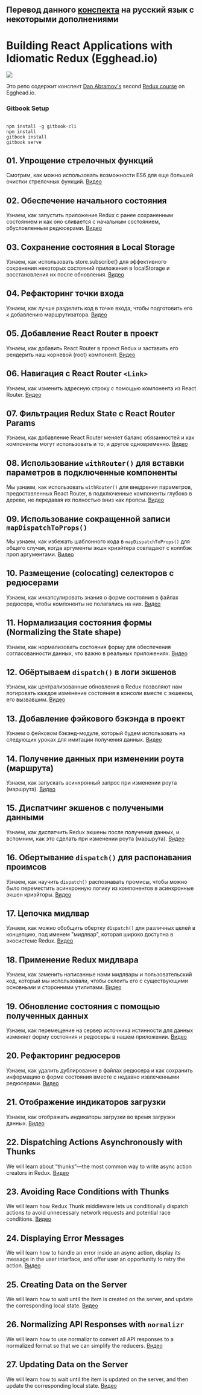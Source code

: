 ## Перевод данного [конспекта](https://github.com/tayiorbeii/egghead.io_idiomatic_redux_course_notes) на русский язык с некоторыми дополнениями

# Building React Applications with Idiomatic Redux (Egghead.io)

![](https://s3.amazonaws.com/f.cl.ly/items/212E0u153X2A18131808/Image%202016-07-10%20at%2012.00.28%20PM.png?v=feaddbc8)

Это репо содержит конспект [Dan Abramov's](https://github.com/gaearon) second [Redux course](https://egghead.io/courses/building-react-applications-with-idiomatic-redux) on Egghead.io.

### Gitbook Setup

```

npm install -g gitbook-cli
npm install
gitbook install
gitbook serve
```

## 01\. Упрощение стрелочных функций

Смотрим, как можно использовать возможности ES6 для еще большей очистки стрелочных функций. [Видео](https://egghead.io/lessons/javascript-redux-simplifying-the-arrow-functions)

## 02. Обеспечение начального состояния

Узнаем, как запустить приложение Redux с ранее сохраненным состоянием и как оно сливается с начальным состоянием, обусловленным редюсерами. [Видео](https://egghead.io/lessons/javascript-redux-supplying-the-initial-state)

## 03. Сохранение состояния в Local Storage

Узнаем, как использовать store.subscribe() для эффективного сохранения некоторых состояний приложения в localStorage и восстановления их после обновления. [Видео](https://egghead.io/lessons/javascript-redux-persisting-the-state-to-the-local-storage#/tab-transcript)

## 04. Рефакторинг точки входа

Узнаем, как лучше разделить код в точке входа, чтобы подготовить его к добавлению маршрутизатора.
[Видео](https://egghead.io/lessons/javascript-redux-refactoring-the-entry-point?series=building-react-applications-with-idiomatic-redux#/tab-transcript)

## 05. Добавление React Router в проект

Узнаем, как добавить React Router в проект Redux и заставить его рендерить наш корневой (root) компонент. [Видео](https://egghead.io/lessons/javascript-redux-adding-react-router-to-the-project?series=building-react-applications-with-idiomatic-redux#/tab-transcript)

## 06. Навигация с React Router `<Link>`

Узнаем, как изменить адресную строку с помощью компонента из React Router.
[Видео](https://egghead.io/lessons/javascript-redux-navigating-with-react-router-link?series=building-react-applications-with-idiomatic-redux)

## 07. Фильтрация Redux State c React Router Params

Узнаем, как добавление React Router меняет баланс обязанностей и как компоненты могут использовать и то, и другое одновременно.
[Видео](https://egghead.io/lessons/javascript-redux-filtering-redux-state-with-react-router-params)

## 08. Использование `withRouter()` для вставки параметров в подключенные компоненты

Мы узнаем, как использовать `withRouter()` для внедрения параметров, предоставленных React Router, в подключенные компоненты глубоко в дереве, не передавая их полностью вниз как пропсы.
[Видео](https://egghead.io/lessons/javascript-redux-using-withrouter-to-inject-the-params-into-connected-components)

## 09. Использование сокращенной записи `mapDispatchToProps()`

Мы узнаем, как избежать шаблонного кода в `mapDispatchToProps()` для общего случая, когда аргументы экшн криэйтера совпадают с коллбэк проп аргументами.
[Видео](https://egghead.io/lessons/javascript-redux-using-mapdispatchtoprops-shorthand-notation)

## 10. Размещение (colocating) селекторов с редюсерами

Узнаем, как инкапсулировать знания о форме состояния в файлах редюсера, чтобы компоненты не полагались на них.
[Видео](https://egghead.io/lessons/javascript-redux-colocating-selectors-with-reducers?series=building-react-applications-with-idiomatic-redux#/tab-transcript)

## 11. Нормализация состояния формы (Normalizing the State shape)

Узнаем, как нормализовать состояния форму для обеспечения согласованности данных, что важно в реальных приложениях.
[Видео](https://egghead.io/lessons/javascript-redux-normalizing-the-state-shape)

## 12. Обёртываем `dispatch()` в логи экшенов

Узнаем, как централизованные обновления в Redux позволяют нам логировать каждое изменение состояния в консоли вместе с экшеном, его вызвавшим.
[Видео](https://egghead.io/lessons/javascript-redux-wrapping-dispatch-to-log-actions)

## 13. Добавление фэйкового бэкэнда в проект

Узнаем о фейковом бэкэнд-модуле, который будем использовать на следующих уроках для имитации получения данных.
[Видео](https://egghead.io/lessons/javascript-redux-adding-a-fake-backend-to-the-project)

## 14. Получение данных при изменении роута (маршрута)

Узнаем, как запускать асинхронный запрос при изменении роута (маршрута).
[Видео](https://egghead.io/lessons/javascript-redux-fetching-data-on-route-change)

## 15. Диспатчинг экшенов с получеными данными

Узнаем, как диспатчить Redux экшены после получения данных, и вспомним, как это сделать при изменении роута (маршрута).
[Видео](https://egghead.io/lessons/javascript-redux-dispatching-actions-with-the-fetched-data?series=building-react-applications-with-idiomatic-redux)

## 16. Обертывание `dispatch()` для распонавания проимсов

Узнаем, как научить `dispatch()` распознавать промисы, чтобы можно было переместить асинхронную логику из компонентов в асинхронные экшен криэйторы.
[Видео](https://egghead.io/lessons/javascript-redux-wrapping-dispatch-to-recognize-promises)

## 17. Цепочка мидлвар

Узнаем, как можно обобщить обертку `dispatch()` для различных целей в концепцию, под именем "мидлвар", которая широко доступна в экосистеме Redux.
[Видео](https://egghead.io/lessons/javascript-redux-the-middleware-chain)

## 18. Применение Redux мидлвара

Узнаем, как заменить написанные нами мидлвары и пользовательский код, который мы использовали, чтобы склеить его с существующими основными и сторонними утилитами.
[Видео](https://egghead.io/lessons/javascript-redux-applying-redux-middleware)

## 19. Обновление состояния с помощью полученных данных

Узнаем, как перемещение на сервер источника истинности для данных  изменяет форму состояния и редюсеры в нашем приложении.
[Видео](https://egghead.io/lessons/javascript-redux-updating-the-state-with-the-fetched-data)

## 20. Рефакторинг редюсеров

Узнаем, как удалить дублирование в файлах редюсера и как сохранить информацию о форме состояния вместе с недавно извлеченными редюсерами.
[Видео](https://egghead.io/lessons/javascript-redux-refactoring-the-reducers)

## 21. Отображение индикаторов загрузки

Узнаем, как отображать индикаторы загрузки во время загрузки данных.
[Видео](https://egghead.io/lessons/javascript-redux-displaying-loading-indicators)

## 22. Dispatching Actions Asynchronously with Thunks

We will learn about “thunks”—the most common way to write async action creators in Redux.
[Видео](https://egghead.io/lessons/javascript-redux-dispatching-actions-asynchronously-with-thunks)

## 23. Avoiding Race Conditions with Thunks

We will learn how Redux Thunk middleware lets us conditionally dispatch actions to avoid unnecessary network requests and potential race conditions.
[Видео](https://egghead.io/lessons/javascript-redux-avoiding-race-conditions-with-thunks)

## 24. Displaying Error Messages

We will learn how to handle an error inside an async action, display its message in the user interface, and offer user an opportunity to retry the action.
[Видео](https://egghead.io/lessons/javascript-redux-displaying-error-messages)

## 25. Creating Data on the Server

We will learn how to wait until the item is created on the server, and update the corresponding local state.
[Видео](https://egghead.io/lessons/javascript-redux-creating-data-on-the-server)

## 26. Normalizing API Responses with `normalizr`

We will learn how to use normalizr to convert all API responses to a normalized format so that we can simplify the reducers.
[Видео](https://egghead.io/lessons/javascript-redux-normalizing-api-responses-with-normalizr)

## 27. Updating Data on the Server

We will learn how to wait until the item is updated on the server, and then update the corresponding local state.
[Видео](https://egghead.io/lessons/javascript-redux-updating-data-on-the-server)
